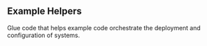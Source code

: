 Example Helpers
----------------
Glue code that helps example code orchestrate the deployment and configuration
of systems. 


